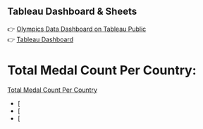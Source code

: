 ## Tableau Dashboard & Sheets
👉 [Olympics Data Dashboard on Tableau Public](https://public.tableau.com/app/profile/blake.smith1551/viz/OlympicsData_17436646730210/Dashboard1_1#1)  
👉 [Tableau Dashboard](https://github.com/Blake-Allan-Smith/Olympics-Data/releases/download/tableau/Olympics.Data.twbx)
# Total Medal Count Per Country:
[Total Medal Count Per Country](https://github.com/Blake-Allan-Smith/Olympics-Data/releases/download/tableau/Map.of.Medals.png)
- [
- [
- [
